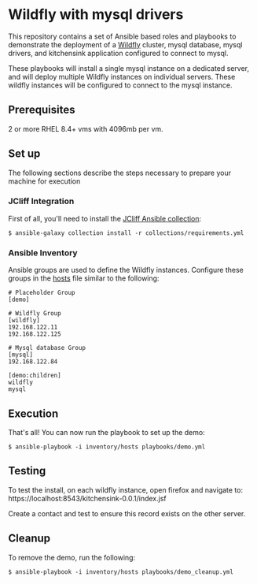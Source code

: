 Wildfly with mysql drivers
====

This repository contains a set of Ansible based roles and playbooks to demonstrate the deployment of a [Wildfly](https://wildfly.org/) cluster, mysql database, mysql drivers, and kitchensink application configured to connect to mysql.

These playbooks will install a single mysql instance on a dedicated server, and will deploy multiple Wildfly instances on individual servers.  These wildfly instances will be configured to connect to the mysql instance.  
## Prerequisites
2 or more RHEL 8.4+ vms with 4096mb per vm.


## Set up

The following sections describe the steps necessary to prepare your machine for execution

### JCliff Integration

First of all, you'll need to install the [JCliff Ansible collection](https://github.com/middleware_automation/ansible_collections_jcliff):

    $ ansible-galaxy collection install -r collections/requirements.yml

### Ansible Inventory

Ansible groups are used to define the Wildfly instances. Configure these groups in the [hosts](inventory/hosts) file similar to the following:

```
# Placeholder Group
[demo]

# Wildfly Group
[wildfly]
192.168.122.11
192.168.122.125

# Mysql database Group
[mysql]
192.168.122.84

[demo:children]
wildfly
mysql
```

## Execution

That's all! You can now run the playbook to set up the demo:

    $ ansible-playbook -i inventory/hosts playbooks/demo.yml 

## Testing

To test the install, on each wildfly instance, open firefox and navigate to: https://localhost:8543/kitchensink-0.0.1/index.jsf

Create a contact and test to ensure this record exists on the other server.

## Cleanup

To remove the demo, run the following:

    $ ansible-playbook -i inventory/hosts playbooks/demo_cleanup.yml



